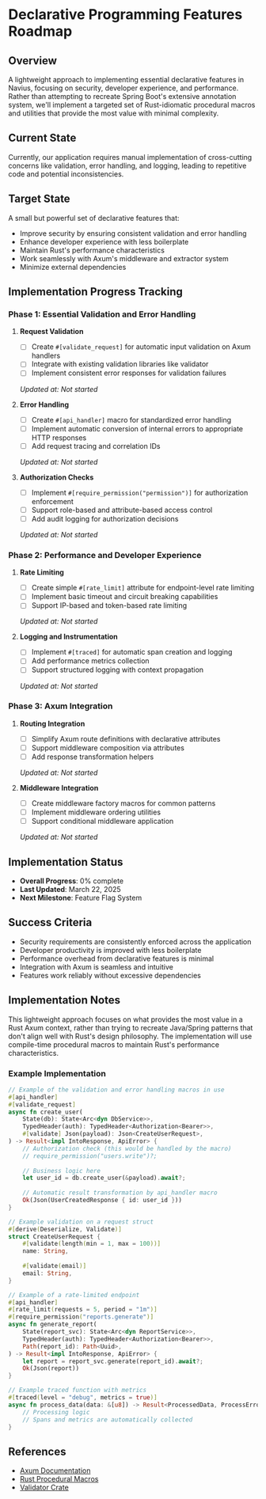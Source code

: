 # Declarative Programming Features Roadmap

## Overview
A lightweight approach to implementing essential declarative features in Navius, focusing on security, developer experience, and performance. Rather than attempting to recreate Spring Boot's extensive annotation system, we'll implement a targeted set of Rust-idiomatic procedural macros and utilities that provide the most value with minimal complexity.

## Current State
Currently, our application requires manual implementation of cross-cutting concerns like validation, error handling, and logging, leading to repetitive code and potential inconsistencies.

## Target State
A small but powerful set of declarative features that:
- Improve security by ensuring consistent validation and error handling
- Enhance developer experience with less boilerplate
- Maintain Rust's performance characteristics
- Work seamlessly with Axum's middleware and extractor system
- Minimize external dependencies

## Implementation Progress Tracking

### Phase 1: Essential Validation and Error Handling
1. **Request Validation**
   - [ ] Create `#[validate_request]` for automatic input validation on Axum handlers
   - [ ] Integrate with existing validation libraries like validator
   - [ ] Implement consistent error responses for validation failures
   
   *Updated at: Not started*

2. **Error Handling**
   - [ ] Create `#[api_handler]` macro for standardized error handling
   - [ ] Implement automatic conversion of internal errors to appropriate HTTP responses
   - [ ] Add request tracing and correlation IDs
   
   *Updated at: Not started*

3. **Authorization Checks**
   - [ ] Implement `#[require_permission("permission")]` for authorization enforcement
   - [ ] Support role-based and attribute-based access control
   - [ ] Add audit logging for authorization decisions
   
   *Updated at: Not started*

### Phase 2: Performance and Developer Experience 
1. **Rate Limiting**
   - [ ] Create simple `#[rate_limit]` attribute for endpoint-level rate limiting
   - [ ] Implement basic timeout and circuit breaking capabilities
   - [ ] Support IP-based and token-based rate limiting
   
   *Updated at: Not started*

2. **Logging and Instrumentation**
   - [ ] Implement `#[traced]` for automatic span creation and logging
   - [ ] Add performance metrics collection
   - [ ] Support structured logging with context propagation
   
   *Updated at: Not started*

### Phase 3: Axum Integration
1. **Routing Integration**
   - [ ] Simplify Axum route definitions with declarative attributes
   - [ ] Support middleware composition via attributes
   - [ ] Add response transformation helpers
   
   *Updated at: Not started*

2. **Middleware Integration**
   - [ ] Create middleware factory macros for common patterns
   - [ ] Implement middleware ordering utilities
   - [ ] Support conditional middleware application
   
   *Updated at: Not started*

## Implementation Status
- **Overall Progress**: 0% complete
- **Last Updated**: March 22, 2025
- **Next Milestone**: Feature Flag System

## Success Criteria
- Security requirements are consistently enforced across the application
- Developer productivity is improved with less boilerplate
- Performance overhead from declarative features is minimal
- Integration with Axum is seamless and intuitive
- Features work reliably without excessive dependencies

## Implementation Notes
This lightweight approach focuses on what provides the most value in a Rust Axum context, rather than trying to recreate Java/Spring patterns that don't align well with Rust's design philosophy. The implementation will use compile-time procedural macros to maintain Rust's performance characteristics.

### Example Implementation

```rust
// Example of the validation and error handling macros in use
#[api_handler]
#[validate_request]
async fn create_user(
    State(db): State<Arc<dyn DbService>>,
    TypedHeader(auth): TypedHeader<Authorization<Bearer>>,
    #[validate] Json(payload): Json<CreateUserRequest>,
) -> Result<impl IntoResponse, ApiError> {
    // Authorization check (this would be handled by the macro)
    // require_permission("users.write")?;
    
    // Business logic here
    let user_id = db.create_user(&payload).await?;
    
    // Automatic result transformation by api_handler macro
    Ok(Json(UserCreatedResponse { id: user_id }))
}

// Example validation on a request struct
#[derive(Deserialize, Validate)]
struct CreateUserRequest {
    #[validate(length(min = 1, max = 100))]
    name: String,
    
    #[validate(email)]
    email: String,
}

// Example of a rate-limited endpoint
#[api_handler]
#[rate_limit(requests = 5, period = "1m")]
#[require_permission("reports.generate")]
async fn generate_report(
    State(report_svc): State<Arc<dyn ReportService>>,
    TypedHeader(auth): TypedHeader<Authorization<Bearer>>,
    Path(report_id): Path<Uuid>,
) -> Result<impl IntoResponse, ApiError> {
    let report = report_svc.generate(report_id).await?;
    Ok(Json(report))
}

// Example traced function with metrics
#[traced(level = "debug", metrics = true)]
async fn process_data(data: &[u8]) -> Result<ProcessedData, ProcessError> {
    // Processing logic
    // Spans and metrics are automatically collected
}
```

## References
- [Axum Documentation](https://docs.rs/axum/latest/axum/)
- [Rust Procedural Macros](https://doc.rust-lang.org/reference/procedural-macros.html)
- [Validator Crate](https://docs.rs/validator/latest/validator/) 